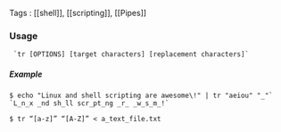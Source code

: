 
Tags : [[shell]], [[scripting]], [[Pipes]]
### Usage
	 `tr [OPTIONS] [target characters] [replacement characters]`

##### Example
```
$ echo "Linux and shell scripting are awesome\!" | tr "aeiou" "_"`
`L_n_x _nd sh_ll scr_pt_ng _r_ _w_s_m_!`
````
`$ tr “[a-z]” “[A-Z]” < a_text_file.txt`